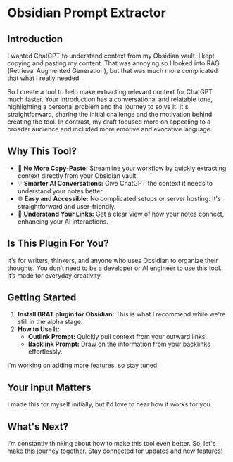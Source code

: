 # Obsidian Prompt Extractor

## Introduction

I wanted ChatGPT to understand context from my Obsidian vault. I kept copying and pasting my content. That was annoying so I looked into RAG (Retrieval Augmented Generation), but that was much more complicated that what I really needed.

So I create a tool to help make extracting relevant context for ChatGPT much faster.
Your introduction has a conversational and relatable tone, highlighting a personal problem and the journey to solve it. It's straightforward, sharing the initial challenge and the motivation behind creating the tool. In contrast, my draft focused more on appealing to a broader audience and included more emotive and evocative language.

## Why This Tool?

- 📲 **No More Copy-Paste:** Streamline your workflow by quickly extracting context directly from your Obsidian vault.
- 💡 **Smarter AI Conversations:** Give ChatGPT the context it needs to understand your notes better.
- 🌐 **Easy and Accessible:** No complicated setups or server hosting. It's straightforward and user-friendly.
- 🔗 **Understand Your Links:** Get a clear view of how your notes connect, enhancing your AI interactions.

## Is This Plugin For You?

It's for writers, thinkers, and anyone who uses Obsidian to organize their thoughts. You don’t need to be a developer or AI engineer to use this tool. It’s made for everyday creativity.

## Getting Started

1. **Install BRAT plugin for Obsidian:** This is what I recommend while we're still in the alpha stage.
2. **How to Use It:**
   - **Outlink Prompt:** Quickly pull context from your outward links.
   - **Backlink Prompt:** Draw on the information from your backlinks effortlessly.

I'm working on adding more features, so stay tuned!

## Your Input Matters

I made this for myself initially, but I'd love to hear how it works for you. 

## What's Next?

I’m constantly thinking about how to make this tool even better. So, let's make this journey together. Stay connected for updates and new features!